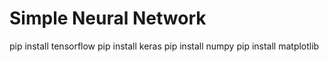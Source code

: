 # Simple Neural Network

pip install tensorflow
pip install keras
pip install numpy
pip install matplotlib

